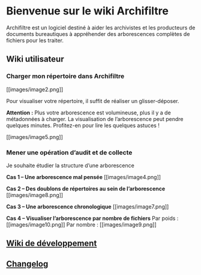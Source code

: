 # Bienvenue sur le wiki Archifiltre

Archifiltre est un logiciel destiné à aider les archivistes et les producteurs de documents bureautiques à appréhender des arborescences complètes de fichiers pour les traiter.

## Wiki utilisateur

### Charger mon répertoire dans Archifiltre

[[images/image2.png]]

Pour visualiser votre répertoire, il suffit de réaliser un glisser-déposer.

**Attention :** Plus votre arborescence est volumineuse, plus il y a de métadonnées à charger. La visualisation de l’arborescence peut pendre quelques minutes. Profitez-en pour lire les quelques astuces !

[[images/image5.png]]

### Mener une opération d’audit et de collecte

Je souhaite étudier la structure d’une arborescence

**Cas 1 – Une arborescence mal pensée**
[[images/image4.png]]

**Cas 2 – Des doublons de répertoires au sein de l’arborescence**
[[images/image8.png]]

**Cas 3 – Une arborescence chronologique**
[[images/image7.png]]

**Cas 4 – Visualiser l’arborescence par nombre de fichiers**
Par poids :
[[images/image10.png]]
Par nombre : 
[[images/image9.png]]


## [Wiki de développement](https://github.com/SocialGouv/archifiltre/wiki/Wiki-de-d%C3%A9veloppement)

## [Changelog](https://github.com/SocialGouv/archifiltre/wiki/Changelog)